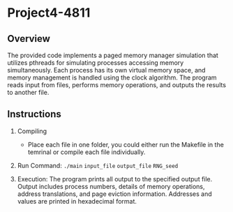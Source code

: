 # Project4-4811

## Overview
The provided code implements a paged memory manager simulation that utilizes pthreads for simulating processes accessing memory simultaneously. Each process has its own virtual memory space, and memory management is handled using the clock algorithm. The program reads input from files, performs memory operations, and outputs the results to another file. 

## Instructions
1. Compiling
    - Place each file in one folder, you could either run the Makefile in the temrinal or compile each file individually.

2. Run Command:
  `./main` `input_file` `output_file` `RNG_seed`

3. Execution:
The program prints all output to the specified output file. Output includes process numbers, details of memory operations, address translations, and page eviction information. Addresses and values are printed in hexadecimal format.
